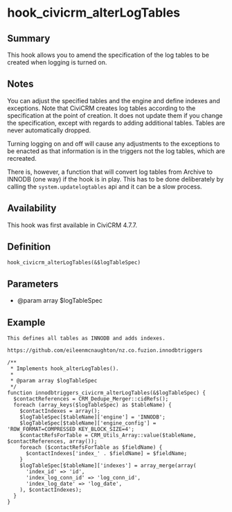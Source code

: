 # hook_civicrm_alterLogTables

## Summary

This hook allows you to amend the specification of the log tables to be
created when logging is turned on.

## Notes

You can adjust the specified tables and the engine and define indexes and exceptions. Note that CiviCRM creates log tables according to the specification at the point of creation. It does not update them if you change the specification, except with regards to adding additional tables. Tables are never automatically dropped.

Turning logging on and off will cause any adjustments to the exceptions to be enacted as that information is in the triggers not the log tables, which are recreated.

There is, however, a function that will convert log tables from Archive to INNODB (one way) if the hook is in play. This has to be done deliberately by calling the `system.updatelogtables` api and it can be a slow process.

## Availability

This hook was first available in CiviCRM 4.7.7.

## Definition

    hook_civicrm_alterLogTables(&$logTableSpec)

## Parameters

-   @param array $logTableSpec

## Example

    This defines all tables as INNODB and adds indexes.

    https://github.com/eileenmcnaughton/nz.co.fuzion.innodbtriggers

    /**
     * Implements hook_alterLogTables().
     *
     * @param array $logTableSpec
     */
    function innodbtriggers_civicrm_alterLogTables(&$logTableSpec) {
      $contactReferences = CRM_Dedupe_Merger::cidRefs();
      foreach (array_keys($logTableSpec) as $tableName) {
        $contactIndexes = array();
        $logTableSpec[$tableName]['engine'] = 'INNODB';
        $logTableSpec[$tableName]['engine_config'] = 'ROW_FORMAT=COMPRESSED KEY_BLOCK_SIZE=4';
        $contactRefsForTable = CRM_Utils_Array::value($tableName, $contactReferences, array());
        foreach ($contactRefsForTable as $fieldName) {
          $contactIndexes['index_' . $fieldName] = $fieldName;
        }
        $logTableSpec[$tableName]['indexes'] = array_merge(array(
          'index_id' => 'id',
          'index_log_conn_id' => 'log_conn_id',
          'index_log_date' => 'log_date',
        ), $contactIndexes);
      }
    }
